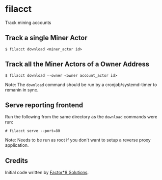 # filacct

Track mining accounts

## Track a single Miner Actor

```
$ filacct download <miner_actor id>
```

## Track all the Miner Actors of a Owner Address

```
$ filacct download --owner <owner account_actor id>
```

Note: The `download` command should be run by a cronjob/systemd-timer to remanin in sync.

## Serve reporting frontend

Run the following from the same directory as the `download` commands were run:
```
# filacct serve --port=80
```

Note: Needs to be run as root if you don't want to setup a reverse proxy application.

## Credits

Initial code written by [Factor*8 Solutions](https://github.com/Factor8Solutions/li_fil-qnd-burn-sheet).
